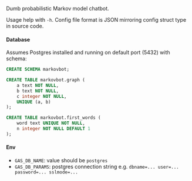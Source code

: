 Dumb probabilistic Markov model chatbot.

Usage help with `-h`. Config file format is JSON mirroring config struct type in source code.

#### Database

Assumes Postgres installed and running on default port (5432) with schema:

```sql
CREATE SCHEMA markovbot;

CREATE TABLE markovbot.graph (
	a text NOT NULL,
	b text NOT NULL,
	c integer NOT NULL,
	UNIQUE (a, b)
);

CREATE TABLE markovbot.first_words (
	word text UNIQUE NOT NULL,
	n integer NOT NULL DEFAULT 1
);
```

#### Env

* `GAS_DB_NAME`: value should be `postgres`
* `GAS_DB_PARAMS`: postgres connection string e.g. `dbname=... user=... password=... sslmode=...`
